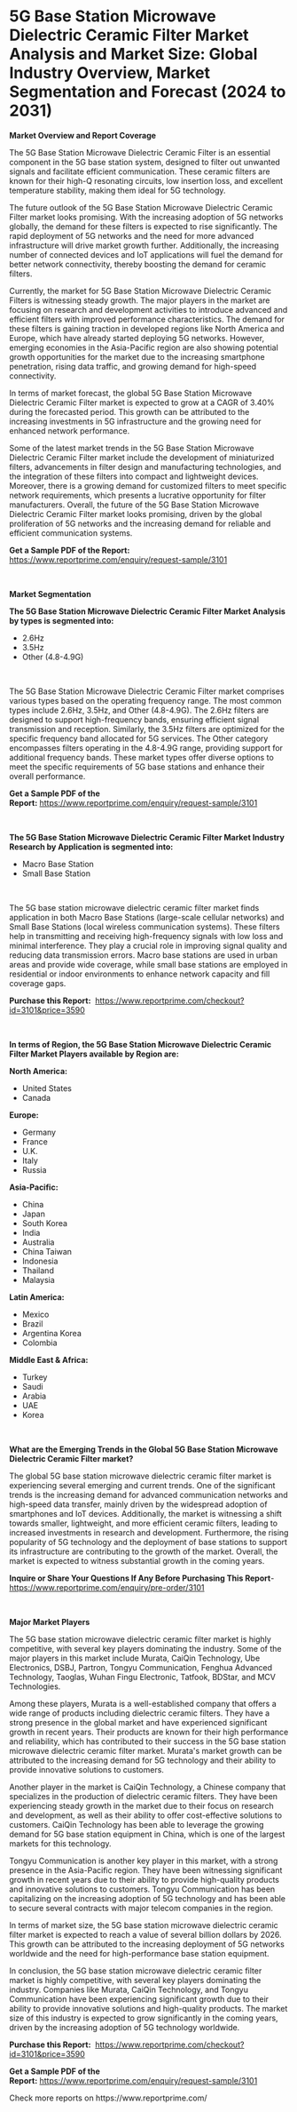 <p><h1>5G Base Station Microwave Dielectric Ceramic Filter Market Analysis and Market Size: Global Industry Overview, Market Segmentation and Forecast (2024 to 2031)</h1></p><p><strong>Market Overview and Report Coverage</strong></p>
<p><p>The 5G Base Station Microwave Dielectric Ceramic Filter is an essential component in the 5G base station system, designed to filter out unwanted signals and facilitate efficient communication. These ceramic filters are known for their high-Q resonating circuits, low insertion loss, and excellent temperature stability, making them ideal for 5G technology.</p><p>The future outlook of the 5G Base Station Microwave Dielectric Ceramic Filter market looks promising. With the increasing adoption of 5G networks globally, the demand for these filters is expected to rise significantly. The rapid deployment of 5G networks and the need for more advanced infrastructure will drive market growth further. Additionally, the increasing number of connected devices and IoT applications will fuel the demand for better network connectivity, thereby boosting the demand for ceramic filters.</p><p>Currently, the market for 5G Base Station Microwave Dielectric Ceramic Filters is witnessing steady growth. The major players in the market are focusing on research and development activities to introduce advanced and efficient filters with improved performance characteristics. The demand for these filters is gaining traction in developed regions like North America and Europe, which have already started deploying 5G networks. However, emerging economies in the Asia-Pacific region are also showing potential growth opportunities for the market due to the increasing smartphone penetration, rising data traffic, and growing demand for high-speed connectivity.</p><p>In terms of market forecast, the global 5G Base Station Microwave Dielectric Ceramic Filter market is expected to grow at a CAGR of 3.40% during the forecasted period. This growth can be attributed to the increasing investments in 5G infrastructure and the growing need for enhanced network performance. </p><p>Some of the latest market trends in the 5G Base Station Microwave Dielectric Ceramic Filter market include the development of miniaturized filters, advancements in filter design and manufacturing technologies, and the integration of these filters into compact and lightweight devices. Moreover, there is a growing demand for customized filters to meet specific network requirements, which presents a lucrative opportunity for filter manufacturers. Overall, the future of the 5G Base Station Microwave Dielectric Ceramic Filter market looks promising, driven by the global proliferation of 5G networks and the increasing demand for reliable and efficient communication systems.</p></p>
<p><strong>Get a Sample PDF of the Report:</strong> <a href="https://www.reportprime.com/enquiry/request-sample/3101">https://www.reportprime.com/enquiry/request-sample/3101</a></p>
<p>&nbsp;</p>
<p><strong>Market Segmentation</strong></p>
<p><strong>The 5G Base Station Microwave Dielectric Ceramic Filter Market Analysis by types is segmented into:</strong></p>
<p><ul><li>2.6Hz</li><li>3.5Hz</li><li>Other (4.8-4.9G)</li></ul></p>
<p>&nbsp;</p>
<p><p>The 5G Base Station Microwave Dielectric Ceramic Filter market comprises various types based on the operating frequency range. The most common types include 2.6Hz, 3.5Hz, and Other (4.8-4.9G). The 2.6Hz filters are designed to support high-frequency bands, ensuring efficient signal transmission and reception. Similarly, the 3.5Hz filters are optimized for the specific frequency band allocated for 5G services. The Other category encompasses filters operating in the 4.8-4.9G range, providing support for additional frequency bands. These market types offer diverse options to meet the specific requirements of 5G base stations and enhance their overall performance.</p></p>
<p><strong>Get a Sample PDF of the Report:</strong>&nbsp;<a href="https://www.reportprime.com/enquiry/request-sample/3101">https://www.reportprime.com/enquiry/request-sample/3101</a></p>
<p>&nbsp;</p>
<p><strong>The 5G Base Station Microwave Dielectric Ceramic Filter Market Industry Research by Application is segmented into:</strong></p>
<p><ul><li>Macro Base Station</li><li>Small Base Station</li></ul></p>
<p>&nbsp;</p>
<p><p>The 5G base station microwave dielectric ceramic filter market finds application in both Macro Base Stations (large-scale cellular networks) and Small Base Stations (local wireless communication systems). These filters help in transmitting and receiving high-frequency signals with low loss and minimal interference. They play a crucial role in improving signal quality and reducing data transmission errors. Macro base stations are used in urban areas and provide wide coverage, while small base stations are employed in residential or indoor environments to enhance network capacity and fill coverage gaps.</p></p>
<p><strong>Purchase this Report:</strong>&nbsp; <a href="https://www.reportprime.com/checkout?id=3101&price=3590">https://www.reportprime.com/checkout?id=3101&price=3590</a></p>
<p>&nbsp;</p>
<p><strong>In terms of Region, the 5G Base Station Microwave Dielectric Ceramic Filter Market Players available by Region are:</strong></p>
<p>
    <p> <strong> North America: </strong>
        <ul>
            <li>United States</li>
            <li>Canada</li>
        </ul>
        </p> 
    <p> <strong> Europe: </strong>
        <ul>
            <li>Germany</li>
            <li>France</li>
            <li>U.K.</li>
            <li>Italy</li>
            <li>Russia</li>
        </ul>
        </p> 
    <p> <strong> Asia-Pacific: </strong>
        <ul>
            <li>China</li>
            <li>Japan</li>
            <li>South Korea</li>
            <li>India</li>
            <li>Australia</li>
            <li>China Taiwan</li>
            <li>Indonesia</li>
            <li>Thailand</li>
            <li>Malaysia</li>
        </ul>
        </p> 
    <p> <strong> Latin America: </strong>
        <ul>
            <li>Mexico</li>
            <li>Brazil</li>
            <li>Argentina Korea</li>
            <li>Colombia</li>
        </ul>
        </p> 
    <p> <strong> Middle East & Africa: </strong>
        <ul>
            <li>Turkey</li>
            <li>Saudi</li>
            <li>Arabia</li>
            <li>UAE</li>
            <li>Korea</li>
        </ul>
    </p>
    </p>
<p>&nbsp;</p>
<p><strong>What are the Emerging Trends in the Global 5G Base Station Microwave Dielectric Ceramic Filter market?</strong></p>
<p><p>The global 5G base station microwave dielectric ceramic filter market is experiencing several emerging and current trends. One of the significant trends is the increasing demand for advanced communication networks and high-speed data transfer, mainly driven by the widespread adoption of smartphones and IoT devices. Additionally, the market is witnessing a shift towards smaller, lightweight, and more efficient ceramic filters, leading to increased investments in research and development. Furthermore, the rising popularity of 5G technology and the deployment of base stations to support its infrastructure are contributing to the growth of the market. Overall, the market is expected to witness substantial growth in the coming years.</p></p>
<p><strong>Inquire or Share Your Questions If Any Before Purchasing This Report</strong>- <a href="https://www.reportprime.com/enquiry/pre-order/3101">https://www.reportprime.com/enquiry/pre-order/3101</a></p>
<p>&nbsp;</p>
<p><strong>Major Market Players</strong></p>
<p><p>The 5G base station microwave dielectric ceramic filter market is highly competitive, with several key players dominating the industry. Some of the major players in this market include Murata, CaiQin Technology, Ube Electronics, DSBJ, Partron, Tongyu Communication, Fenghua Advanced Technology, Taoglas, Wuhan Fingu Electronic, Tatfook, BDStar, and MCV Technologies. </p><p>Among these players, Murata is a well-established company that offers a wide range of products including dielectric ceramic filters. They have a strong presence in the global market and have experienced significant growth in recent years. Their products are known for their high performance and reliability, which has contributed to their success in the 5G base station microwave dielectric ceramic filter market. Murata's market growth can be attributed to the increasing demand for 5G technology and their ability to provide innovative solutions to customers.</p><p>Another player in the market is CaiQin Technology, a Chinese company that specializes in the production of dielectric ceramic filters. They have been experiencing steady growth in the market due to their focus on research and development, as well as their ability to offer cost-effective solutions to customers. CaiQin Technology has been able to leverage the growing demand for 5G base station equipment in China, which is one of the largest markets for this technology. </p><p>Tongyu Communication is another key player in this market, with a strong presence in the Asia-Pacific region. They have been witnessing significant growth in recent years due to their ability to provide high-quality products and innovative solutions to customers. Tongyu Communication has been capitalizing on the increasing adoption of 5G technology and has been able to secure several contracts with major telecom companies in the region.</p><p>In terms of market size, the 5G base station microwave dielectric ceramic filter market is expected to reach a value of several billion dollars by 2026. This growth can be attributed to the increasing deployment of 5G networks worldwide and the need for high-performance base station equipment.</p><p>In conclusion, the 5G base station microwave dielectric ceramic filter market is highly competitive, with several key players dominating the industry. Companies like Murata, CaiQin Technology, and Tongyu Communication have been experiencing significant growth due to their ability to provide innovative solutions and high-quality products. The market size of this industry is expected to grow significantly in the coming years, driven by the increasing adoption of 5G technology worldwide.</p></p>
<p><strong>Purchase this Report:</strong>&nbsp;&nbsp;<a href="https://www.reportprime.com/checkout?id=3101&price=3590">https://www.reportprime.com/checkout?id=3101&price=3590</a></p>
<p></p>
<p><strong>Get a Sample PDF of the Report:</strong>&nbsp;<a href="https://www.reportprime.com/enquiry/request-sample/3101">https://www.reportprime.com/enquiry/request-sample/3101</a></p>
<p>Check more reports on https://www.reportprime.com/</p>
